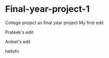 # Final-year-project-1
College project as final year project
My first edit

Prateek's edit

Aniket's edit

hellofn